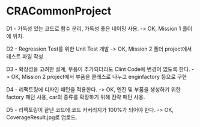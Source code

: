 # CRACommonProject
D1 - 가독성 있는 코드로 함수 분리, 가독성 좋은 네이밍 사용.
-> OK, Mission 1 폴더에 위치.

D2 - Regression Test를 위한 Unit Test 개발
-> OK, Mission 2 폴더 project에서 테스트 파일 작성

D3 - 확장성을 고려한 설계, 부품이 추가되더라도 Clint Code에 변경이 없도록 한다.
-> OK, Mission 2 project에서 부품을 클래스로 나누고 enginfactory 등으로 구현

D4 - 리팩토링에 디자인 패턴을 적용한다.
-> OK, 엔진 및 부품을 생성하기 위한 factory 패턴 사용, car의 종류를 확장하기 위해 전략 패턴 사용.

D5 - 리팩토링이 끝난 코드에 코드 커버리지가 100%가 되어야 한다.
-> OK, CoverageResult.jpg로 업로드.

